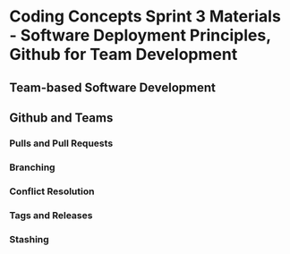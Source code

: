 # Coding Concepts Sprint 3 Materials - Software Deployment Principles, Github for Team Development

## Team-based Software Development

## Github and Teams

### Pulls and Pull Requests

### Branching

### Conflict Resolution

### Tags and Releases

### Stashing



